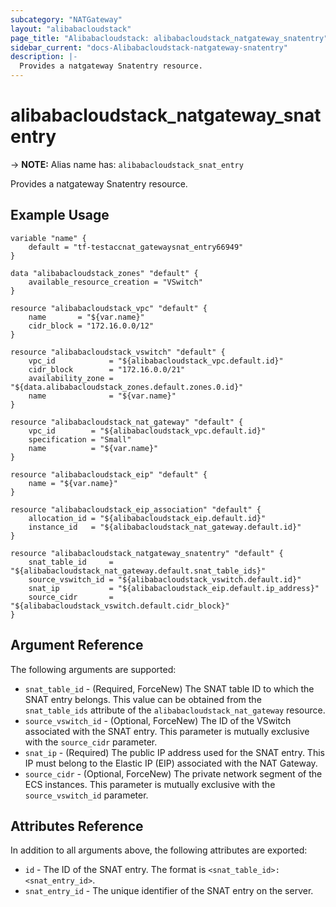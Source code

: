```yaml
---
subcategory: "NATGateway"
layout: "alibabacloudstack"
page_title: "Alibabacloudstack: alibabacloudstack_natgateway_snatentry"
sidebar_current: "docs-Alibabacloudstack-natgateway-snatentry"
description: |- 
  Provides a natgateway Snatentry resource.
---
```


# alibabacloudstack_natgateway_snatentry
-> **NOTE:** Alias name has: `alibabacloudstack_snat_entry`

Provides a natgateway Snatentry resource.

## Example Usage

```hcl
variable "name" {
    default = "tf-testaccnat_gatewaysnat_entry66949"
}

data "alibabacloudstack_zones" "default" {
    available_resource_creation = "VSwitch"
}

resource "alibabacloudstack_vpc" "default" {
    name       = "${var.name}"
    cidr_block = "172.16.0.0/12"
}

resource "alibabacloudstack_vswitch" "default" {
    vpc_id            = "${alibabacloudstack_vpc.default.id}"
    cidr_block        = "172.16.0.0/21"
    availability_zone = "${data.alibabacloudstack_zones.default.zones.0.id}"
    name              = "${var.name}"
}

resource "alibabacloudstack_nat_gateway" "default" {
    vpc_id        = "${alibabacloudstack_vpc.default.id}"
    specification = "Small"
    name          = "${var.name}"
}

resource "alibabacloudstack_eip" "default" {
    name = "${var.name}"
}

resource "alibabacloudstack_eip_association" "default" {
    allocation_id = "${alibabacloudstack_eip.default.id}"
    instance_id   = "${alibabacloudstack_nat_gateway.default.id}"
}

resource "alibabacloudstack_natgateway_snatentry" "default" {
    snat_table_id     = "${alibabacloudstack_nat_gateway.default.snat_table_ids}"
    source_vswitch_id = "${alibabacloudstack_vswitch.default.id}"
    snat_ip           = "${alibabacloudstack_eip.default.ip_address}"
    source_cidr       = "${alibabacloudstack_vswitch.default.cidr_block}"
}
```

## Argument Reference

The following arguments are supported:

* `snat_table_id` - (Required, ForceNew) The SNAT table ID to which the SNAT entry belongs. This value can be obtained from the `snat_table_ids` attribute of the `alibabacloudstack_nat_gateway` resource.
* `source_vswitch_id` - (Optional, ForceNew) The ID of the VSwitch associated with the SNAT entry. This parameter is mutually exclusive with the `source_cidr` parameter.
* `snat_ip` - (Required) The public IP address used for the SNAT entry. This IP must belong to the Elastic IP (EIP) associated with the NAT Gateway.
* `source_cidr` - (Optional, ForceNew) The private network segment of the ECS instances. This parameter is mutually exclusive with the `source_vswitch_id` parameter.

## Attributes Reference

In addition to all arguments above, the following attributes are exported:

* `id` - The ID of the SNAT entry. The format is `<snat_table_id>:<snat_entry_id>`.
* `snat_entry_id` - The unique identifier of the SNAT entry on the server.